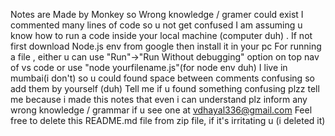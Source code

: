 Notes are Made by Monkey so Wrong knowledge / gramer could exist
I commented many lines of code so u not get confused
I am assuming u know how to run a code inside your local machine (computer duh) . If not first download Node.js env from google then install it in your pc 
For running a file , either u can use "Run"->"Run Without debugging" option on top nav of vs code or use "node yourfilename.js"(for node env duh)
I live in mumbai(i don't) so u could found space between comments confusing so add them by yourself (duh)
Tell me if u found something confusing plzz tell me because i made this notes that even i can understand 
plz inform any wrong knowledge / grammar if u see one at vdhayal336@gmail.com 
Feel free to delete this README.md file from zip file, if it's irritating u (i deleted it)